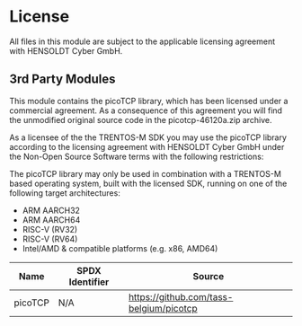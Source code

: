 # License

All files in this module are subject to the applicable licensing agreement with
HENSOLDT Cyber GmbH.

## 3rd Party Modules

This module contains the picoTCP library, which has been licensed under a
commercial agreement. As a consequence of this agreement you will find the
unmodified original source code in the picotcp-46120a.zip archive.

As a licensee of the the TRENTOS-M SDK you may use the picoTCP library according
to the licensing agreement with HENSOLDT Cyber GmbH under the Non-Open Source
Software terms with the following restrictions:

The picoTCP library may only be used in combination with a TRENTOS-M based
operating system, built with the licensed SDK, running on one of the following
target architectures:

- ARM AARCH32
- ARM AARCH64
- RISC-V (RV32)
- RISC-V (RV64)
- Intel/AMD & compatible platforms (e.g. x86, AMD64)

| Name    | SPDX Identifier | Source                                    |
|---------|-----------------|-------------------------------------------|
| picoTCP | N/A             | <https://github.com/tass-belgium/picotcp> |
